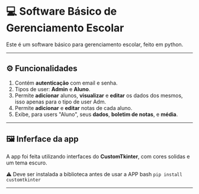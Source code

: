 # 💻 Software Básico de Gerenciamento Escolar
   Este é um software básico para gerenciamento escolar, feito em python.
 
---

## ⚙ Funcionalidades
  1. Contém **autenticação** com email e senha.
  2. Tipos de user: **Admin** e **Aluno**.
  3. Permite **adicionar** alunos, **visualizar** e **editar** os dados dos mesmos, isso apenas para o tipo de user Adm.
  4. Permite **adicionar** e **editar** notas de cada aluno.
  5. Exibe, para users "Aluno", seus **dados**, **boletim de notas**, e **média**.

---

## 🖼 Inferface da app
  A app foi feita utilizando interfaces do **CustomTkinter**, com cores solidas e um tema escuro.

  ⚠ Deve ser instalada a biblioteca antes de usar a APP
      bash
      ```
      pip install customtkinter
      ``` 

---
